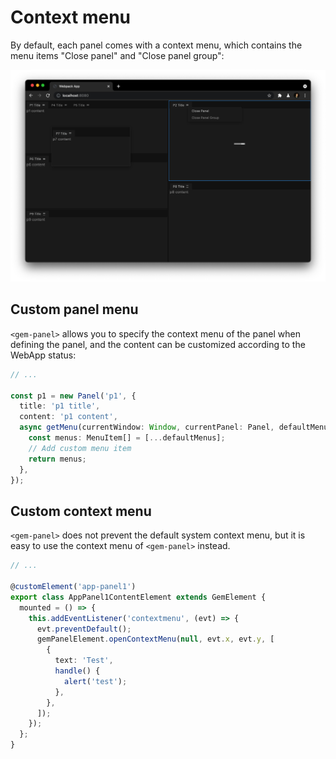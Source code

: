 # Context menu

By default, each panel comes with a context menu, which contains the menu items "Close panel" and "Close panel group":

![screenshot](https://raw.githubusercontent.com/mantou132/gem-panel/master/screenshots/style.png)

## Custom panel menu

`<gem-panel>` allows you to specify the context menu of the panel when defining the panel, and the content can be customized according to the WebApp status:

```ts 6-10
// ...

const p1 = new Panel('p1', {
  title: 'p1 title',
  content: 'p1 content',
  async getMenu(currentWindow: Window, currentPanel: Panel, defaultMenus: MenuItem[]) {
    const menus: MenuItem[] = [...defaultMenus];
    // Add custom menu item
    return menus;
  },
});
```

## Custom context menu

`<gem-panel>` does not prevent the default system context menu, but it is easy to use the context menu of `<gem-panel>` instead.

```ts 7-15
// ...

@customElement('app-panel1')
export class AppPanel1ContentElement extends GemElement {
  mounted = () => {
    this.addEventListener('contextmenu', (evt) => {
      evt.preventDefault();
      gemPanelElement.openContextMenu(null, evt.x, evt.y, [
        {
          text: 'Test',
          handle() {
            alert('test');
          },
        },
      ]);
    });
  };
}
```
